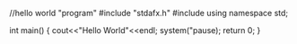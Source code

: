 //hello world "program"
#include "stdafx.h"
#include <iostream>
using namespace std;

int main()
{
  cout<<"Hello World"<<endl;
  system("pause);
  return 0;
}
